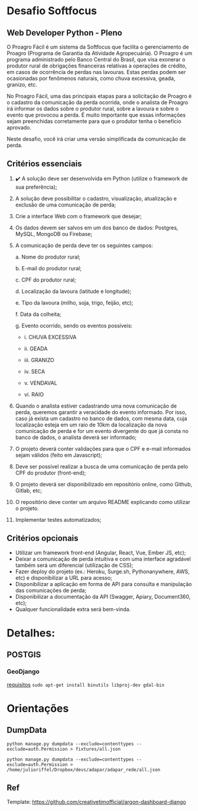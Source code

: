 # Desafio Softfocus

## Web Developer Python - Pleno

O Proagro Fácil é um sistema da Softfocus que facilita o gerenciamento de Proagro (Programa de Garantia da Atividade
Agropecuária). O Proagro é um programa administrado pelo Banco Central do Brasil, que visa exonerar o produtor rural de
obrigações financeiras relativas a operações de crédito, em casos de ocorrência de perdas nas lavouras. Estas perdas
podem ser ocasionadas por fenômenos naturais, como chuva excessiva, geada, granizo, etc.

No Proagro Fácil, uma das principais etapas para a solicitação de Proagro é o cadastro da comunicação da perda ocorrida,
onde o analista de Proagro irá informar os dados sobre o produtor rural, sobre a lavoura e sobre o evento que provocou a
perda. É muito importante que essas informações sejam preenchidas corretamente para que o produtor tenha o benefício
aprovado.

Neste desafio, você irá criar uma versão simplificada da comunicação de perda.

## Critérios essenciais

1. :heavy_check_mark: A solução deve ser desenvolvida em Python (utilize o framework de sua preferência);
2. A solução deve possibilitar o cadastro, visualização, atualização e exclusão de uma comunicação de perda;
3. Crie a interface Web com o framework que desejar;
4. Os dados devem ser salvos em um dos banco de dados: Postgres, MySQL, MongoDB ou Firebase;
5. A comunicação de perda deve ter os seguintes campos:

   a. Nome do produtor rural;

   b. E-mail do produtor rural;

   c. CPF do produtor rural;

   d. Localização da lavoura (latitude e longitude);

   e. Tipo da lavoura (milho, soja, trigo, feijão, etc);

   f. Data da colheita;

   g. Evento ocorrido, sendo os eventos possíveis:

    - i. CHUVA EXCESSIVA

    - ii. GEADA
    - iii. GRANIZO
    - iv. SECA
    - v. VENDAVAL
    - vi. RAIO

6. Quando o analista estiver cadastrando uma nova comunicação de perda, queremos garantir a veracidade do evento
   informado. Por isso, caso já exista um cadastro no banco de dados, com mesma data, cuja localização esteja em um raio
   de 10km da localização da nova comunicação de perda e for um evento divergente do que já consta no banco de dados, o
   analista deverá ser informado;

7. O projeto deverá conter validações para que o CPF e e-mail informados sejam válidos (feito em Javascript);

8. Deve ser possível realizar a busca de uma comunicação de perda pelo CPF do produtor (front-end);

9. O projeto deverá ser disponibilizado em repositório online, como Github, Gitlab, etc;

10. O repositório deve conter um arquivo README explicando como utilizar o projeto.
11. Implementar testes automatizados;

## Critérios opcionais

- Utilizar um framework front-end (Angular, React, Vue, Ember JS, etc);
- Deixar a comunicação de perda intuitiva e com uma interface agradável também será um diferencial (utilização de CSS);
- Fazer deploy do projeto (ex.: Heroku, Surge.sh, Pythonanywhere, AWS, etc)
  e disponibilizar a URL para acesso;
- Disponibilizar a aplicação em forma de API para consulta e manipulação das comunicações de perda;
- Disponibilizar a documentação da API (Swagger, Apiary, Document360, etc);
- Qualquer funcionalidade extra será bem-vinda.

# Detalhes:

## POSTGIS

### GeoDjango

[requisitos](https://docs.djangoproject.com/pt-br/3.2/ref/contrib/gis/install/geolibs/)
`sudo apt-get install binutils libproj-dev gdal-bin`

# Orientações

## DumpData

`python manage.py dumpdata --exclude=contenttypes --exclude=auth.Permission > fixtures/all.json`

`python manage.py dumpdata --exclude=contenttypes --exclude=auth.Permission > /home/julioriffel/Dropbox/devs/adapar/adapar_rede/all.json`

## Ref

Template: https://github.com/creativetimofficial/argon-dashboard-django